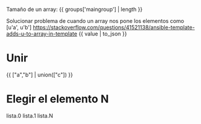 Tamaño de un array:
{{ groups['maingroup'] | length }}


Solucionar problema de cuando un array nos pone los elementos como
[u'a', u'b']
https://stackoverflow.com/questions/41521138/ansible-template-adds-u-to-array-in-template
{{ value | to_json }}


# Unir
{{ ["a","b"] | union(["c"]) }}


# Elegir el elemento N
lista.0
lista.1
lista.N
